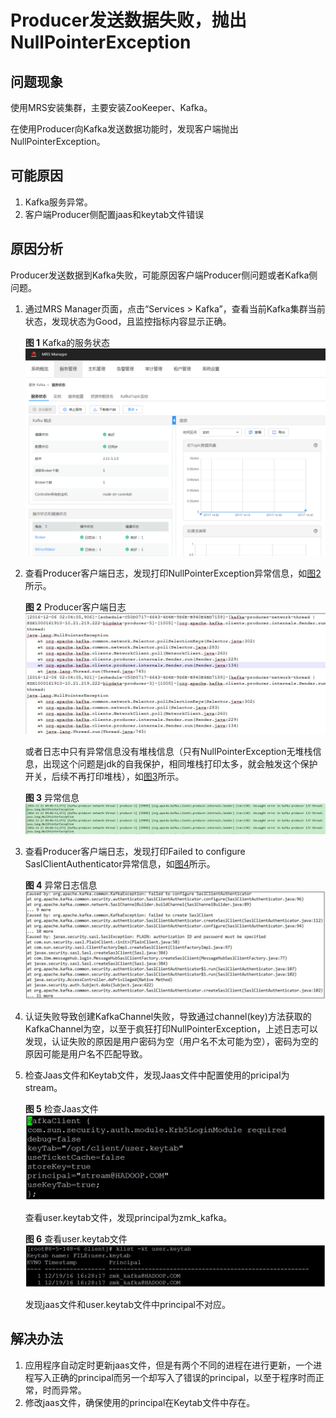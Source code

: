 # Producer发送数据失败，抛出NullPointerException<a name="ZH-CN_TOPIC_0181626565"></a>

## 问题现象<a name="zh-cn_topic_0167274517_s8c5a413588744f3ea1320d012fdb73cb"></a>

使用MRS安装集群，主要安装ZooKeeper、Kafka。

在使用Producer向Kafka发送数据功能时，发现客户端抛出NullPointerException。

## 可能原因<a name="zh-cn_topic_0167274517_s32d34cd2ed084d9dbf63d1ca6576eea0"></a>

1.  Kafka服务异常。
2.  客户端Producer侧配置jaas和keytab文件错误

## 原因分析<a name="zh-cn_topic_0167274517_section7028627115832"></a>

Producer发送数据到Kafka失败，可能原因客户端Producer侧问题或者Kafka侧问题。

1.  通过MRS Manager页面，点击“Services \> Kafka”，查看当前Kafka集群当前状态，发现状态为Good，且监控指标内容显示正确。

    **图 1**  Kafka的服务状态<a name="zh-cn_topic_0167274517_fig1936933204418"></a>  
    ![](figures/Kafka的服务状态.png "Kafka的服务状态")

2.  查看Producer客户端日志，发现打印NullPointerException异常信息，如[图2](#zh-cn_topic_0167274517_fig6969134112441)所示。

    **图 2**  Producer客户端日志<a name="zh-cn_topic_0167274517_fig6969134112441"></a>  
    ![](figures/Producer客户端日志.jpg "Producer客户端日志")

    或者日志中只有异常信息没有堆栈信息（只有NullPointerException无堆栈信息，出现这个问题是jdk的自我保护，相同堆栈打印太多，就会触发这个保护开关，后续不再打印堆栈），如[图3](#zh-cn_topic_0167274517_fig159845167450)所示。

    **图 3**  异常信息<a name="zh-cn_topic_0167274517_fig159845167450"></a>  
    ![](figures/异常信息.jpg "异常信息")


1.  查看Producer客户端日志，发现打印Failed to configure SaslClientAuthenticator异常信息，如[图4](#zh-cn_topic_0167274517_fig4619788467)所示。

    **图 4**  异常日志信息<a name="zh-cn_topic_0167274517_fig4619788467"></a>  
    ![](figures/异常日志信息.jpg "异常日志信息")


1.  认证失败导致创建KafkaChannel失败，导致通过channel\(key\)方法获取的KafkaChannel为空，以至于疯狂打印NullPointerException，上述日志可以发现，认证失败的原因是用户密码为空（用户名不太可能为空），密码为空的原因可能是用户名不匹配导致。
2.  检查Jaas文件和Keytab文件，发现Jaas文件中配置使用的pricipal为stream。

    **图 5**  检查Jaas文件<a name="zh-cn_topic_0167274517_fig108878824714"></a>  
    ![](figures/检查Jaas文件.jpg "检查Jaas文件")

    查看user.keytab文件，发现principal为zmk\_kafka。

    **图 6**  查看user.keytab文件<a name="zh-cn_topic_0167274517_fig41141612194715"></a>  
    ![](figures/查看user-keytab文件.jpg "查看user-keytab文件")

    发现jaas文件和user.keytab文件中principal不对应。


## 解决办法<a name="zh-cn_topic_0167274517_s2d3c010d3bc0406fa3f531ccd76c297f"></a>

1.  应用程序自动定时更新jaas文件，但是有两个不同的进程在进行更新，一个进程写入正确的principal而另一个却写入了错误的principal，以至于程序时而正常，时而异常。
2.  修改jaas文件，确保使用的principal在Keytab文件中存在。

